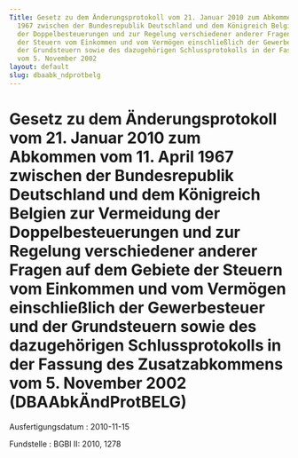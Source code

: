 ```yaml
---
Title: Gesetz zu dem Änderungsprotokoll vom 21. Januar 2010 zum Abkommen vom 11. April
  1967 zwischen der Bundesrepublik Deutschland und dem Königreich Belgien zur Vermeidung
  der Doppelbesteuerungen und zur Regelung verschiedener anderer Fragen auf dem Gebiete
  der Steuern vom Einkommen und vom Vermögen einschließlich der Gewerbesteuer und
  der Grundsteuern sowie des dazugehörigen Schlussprotokolls in der Fassung des Zusatzabkommens
  vom 5. November 2002
layout: default
slug: dbaabk_ndprotbelg
---
```


# Gesetz zu dem Änderungsprotokoll vom 21. Januar 2010 zum Abkommen vom 11. April 1967 zwischen der Bundesrepublik Deutschland und dem Königreich Belgien zur Vermeidung der Doppelbesteuerungen und zur Regelung verschiedener anderer Fragen auf dem Gebiete der Steuern vom Einkommen und vom Vermögen einschließlich der Gewerbesteuer und der Grundsteuern sowie des dazugehörigen Schlussprotokolls in der Fassung des Zusatzabkommens vom 5. November 2002 (DBAAbkÄndProtBELG)

Ausfertigungsdatum
:   2010-11-15

Fundstelle
:   BGBl II: 2010, 1278


